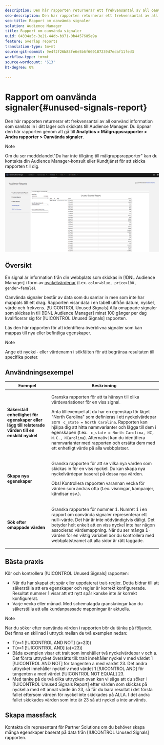 ```yaml
---
description: Den här rapporten returnerar ett frekvensantal av all oanvänd information som samlats in i ditt lager och skickats till Audience Manager.
seo-description: Den här rapporten returnerar ett frekvensantal av all oanvänd information som samlats in i ditt lager och skickats till Audience Manager.
seo-title: Rapport om oanvända signaler
solution: Audience Manager
title: Rapport om oanvända signaler
uuid: 04334a5c-3e21-44db-b971-0b4457685e9a
feature: overlap reports
translation-type: tm+mt
source-git-commit: 9e4f2f26b83fe6e5b6f669107239d7edaf11fed3
workflow-type: tm+mt
source-wordcount: '613'
ht-degree: 0%

---
```



# Rapport om oanvända signaler{#unused-signals-report}

Den här rapporten returnerar ett frekvensantal av all oanvänd information som samlats in i ditt lager och skickats till Audience Manager. Du öppnar den här rapporten genom att gå till **Analytics > Målgruppsrapporter > Andra rapporter > Oanvända signaler**.

>[!NOTE]
>
>Om du ser meddelandet&quot;Du har inte tillgång till målgruppsrapporter&quot; kan du kontakta din Audience Manager-konsult eller Kundtjänst för att skicka rapporten till dig.

![Skärmbild av rapport om oanvända signaler](/help/using/reporting/dynamic-reports/assets/unused-signals.png)

## Översikt

En signal är information från din webbplats som skickas in [!DNL Audience Manager] i form av [nyckelvärdepar](../../reference/key-value-pairs-explained.md) (t.ex. `color=blue, price>100, gender=female`).

Oanvända signaler består av data som du samlar in men som inte har mappats till ett drag. Rapporten visar data i en tabell utifrån datum, nyckel, värde och frekvens. [!UICONTROL Unused Signals] Alla omappade signaler som skickas in till [!DNL Audience Manager] minst 100 gånger per dag kvalificerar sig för [!UICONTROL Unused Signals] rapporten.

Läs den här rapporten för att identifiera överblivna signaler som kan mappas till nya eller befintliga egenskaper.

>[!NOTE]
>
>Ange ett nyckel- eller värdenamn i sökfälten för att begränsa resultaten till specifika poster.

## Användningsexempel

<table id="table_E5EE0EC078E14EF4B197243488517A2D"> 
 <thead> 
  <tr> 
   <th colname="col1" class="entry"> Exempel </th> 
   <th colname="col2" class="entry"> Beskrivning </th> 
  </tr> 
 </thead>
 <tbody> 
  <tr> 
   <td colname="col1"> <p><b>Säkerställ enhetlighet för egenskaper eller lägg till relaterade värden till en enskild nyckel</b> </p> </td> 
   <td colname="col2"> <p>Granska rapporten för att ta hänsyn till olika värdevariationer för en viss signal. </p> <p>Anta till exempel att du har en egenskap för läget "North Carolina" som definieras i ett nyckelvärdepar som <code> c_state = North Carolina</code>. Rapporten kan hjälpa dig att hitta namnvarianter och lägga till dem i egenskapen (t.ex. <code> c_state = North Carolina, NC, N.C., NCarolina</code>). Alternativt kan du identifiera namnvarianter med rapporten och ersätta dem med ett enhetligt värde på alla webbplatser. </p> <p> </p> </td> 
  </tr> 
  <tr> 
   <td colname="col1"> <p><b>Skapa nya egenskaper</b> </p> </td> 
   <td colname="col2"> <p>Granska rapporten för att se vilka nya värden som skickas in för en viss nyckel. Du kan skapa nya nyckelvärdepar baserat på dessa nya värden. </p> <p> <p>Obs!  Kontrollera rapporten varannan vecka för värden som ändras ofta (t.ex. visningar, kampanjer, kändisar osv.). </p> </p> </td> 
  </tr> 
  <tr> 
   <td colname="col1"> <p><b>Sök efter omappade värden</b> </p> </td> 
   <td colname="col2"> <p>Granska rapporten för nummer 1. Numret 1 i en <span class="wintitle"> rapport om oanvända signaler</span> representerar ett null-värde. Det här är inte nödvändigtvis dåligt. Det betyder helt enkelt att en viss nyckel inte har någon associerad värdemappning. När du ser många 1-värden för en viktig variabel bör du kontrollera med webbplatsteamet att alla sidor är rätt taggade. </p> </td> 
  </tr> 
 </tbody> 
</table>

## Bästa praxis

Kör och kontrollera [!UICONTROL Unused Signals] rapporten:

* När du har skapat ett spår eller uppdaterat trait-regler. Detta bidrar till att säkerställa att era egenskaper och regler är korrekt konfigurerade. Resultat nummer 1 visar att ett nytt spår kanske inte är korrekt konfigurerat.
* Varje vecka eller månad. Med schemalagda granskningar kan du säkerställa att alla kundanpassade mappningar är aktuella.

>[!NOTE]
>
>När du söker efter oanvända värden i rapporten bör du tänka på följande. Det finns en skillnad i uttryck mellan de två exemplen nedan:

* T(v=1 [!UICONTROL AND NOT] (a=23))
* T(v=1 [!UICONTROL AND] (a)=23))
* Båda exemplen visar ett trait som innehåller två nyckelvärdepar v och a. Det första uttrycket översätts till: trait innehåller nyckel v med värdet 1 [!UICONTROL AND NOT] för tangenten a med värdet 23. Det andra uttrycket innehåller nyckel v med värdet 1 [!UICONTROL AND] för tangenten a med värdet [!UICONTROL NOT EQUAL] 23.
* Med tanke på de två olika uttrycken ovan kan vi säga att du söker i [!UICONTROL Unused Signals Report] efter värden som skickas på nyckel a med ett annat värde än 23, så får du bara resultat i det första fallet eftersom värden för nyckel inte skickades på ALLA. I det andra fallet skickades värden som inte är 23 så att nyckel a inte används.

## Skapa massfack

Kontakta din representant för Partner Solutions om du behöver skapa många egenskaper baserat på data från [!UICONTROL Unused Signals] rapporten.
